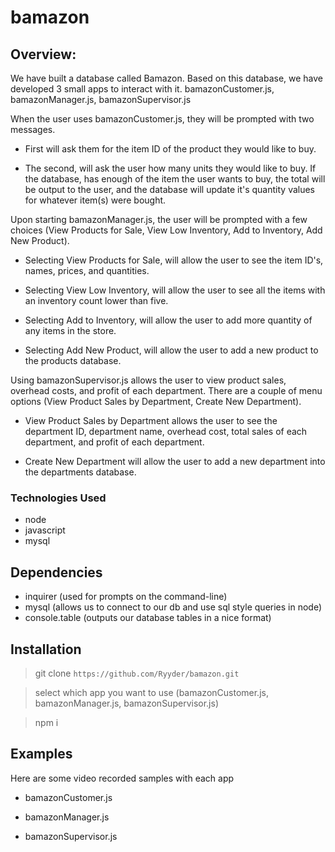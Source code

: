 # bamazon

## Overview:

We have built a database called Bamazon. Based on this database, we have developed 3 small apps to interact with it. bamazonCustomer.js, bamazonManager.js, bamazonSupervisor.js

When the user uses bamazonCustomer.js, they will be prompted with two messages. 

- First will ask them for the item ID of the product they would like to buy. 

- The second, will ask the user how many units they would like to buy. If the database, has enough of the item the user wants to buy, the total will be output to the user, and the database will update it's quantity values for whatever item(s) were bought.

Upon starting bamazonManager.js, the user will be prompted with a few choices (View Products for Sale, View Low Inventory, Add to Inventory, Add New Product). 

- Selecting View Products for Sale, will allow the user to see the item ID's, names, prices, and quantities.

- Selecting View Low Inventory, will allow the user to see all the items with an inventory count lower than five.

- Selecting Add to Inventory, will allow the user to add more quantity of any items in the store.

- Selecting Add New Product, will allow the user to add a new product to the products database.

Using bamazonSupervisor.js allows the user to view product sales, overhead costs, and profit of each department. There are a couple of menu options (View Product Sales by Department, Create New Department).

- View Product Sales by Department allows the user to see the department ID, department name, overhead cost, total sales of each department, and profit of each department.

- Create New Department will allow the user to add a new department into the departments database.

### Technologies Used

- node
- javascript
- mysql

## Dependencies

- inquirer (used for prompts on the command-line)
- mysql (allows us to connect to our db and use sql style queries in node)
- console.table (outputs our database tables in a nice format)

## Installation

> git clone `https://github.com/Ryyder/bamazon.git`

> select which app you want to use (bamazonCustomer.js, bamazonManager.js, bamazonSupervisor.js)

> npm i

## Examples

Here are some video recorded samples with each app

- bamazonCustomer.js



- bamazonManager.js



- bamazonSupervisor.js





